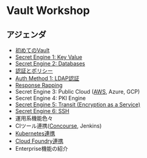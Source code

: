 # Vault Workshop

## アジェンダ
* [初めてのVault](https://github.com/tkaburagi/wip-vault-workshop/blob/master/contents/hello-vault.md)
* [Secret Engine 1: Key Value](https://github.com/tkaburagi/wip-vault-workshop/blob/master/contents/kv.md)
* [Secret Engine 2: Databases](https://github.com/tkaburagi/wip-vault-workshop/blob/master/contents/db.md)
* [認証とポリシー](https://github.com/tkaburagi/wip-vault-workshop/blob/master/contents/policy.md)
* [Auth Method 1: LDAP認証](https://github.com/tkaburagi/wip-vault-workshop/blob/master/contents/auth_ldap.md)
* [Response Rapping](https://github.com/tkaburagi/wip-vault-workshop/blob/master/contents/response-wrapping.md)
* Secret Engine 3: Public Cloud ([AWS](https://github.com/tkaburagi/wip-vault-workshop/blob/master/contents/aws.md), Azure, GCP)
* Secret Engine 4: PKI Engine
* [Secret Engine 5: Transit (Encryption as a Service)](https://github.com/tkaburagi/wip-vault-workshop/blob/master/contents/transit.md)
* [Secret Engine 6: SSH](https://github.com/tkaburagi/wip-vault-workshop/blob/master/contents/ssh.md)
* 運用系機能色々
* CIツール連携([Concourse](https://github.com/tkaburagi/wip-vault-workshop/blob/master/contents/concourse.md), Jenkins)
* [Kubernetes連携](https://github.com/tkaburagi/wip-vault-workshop/blob/master/contents/k8s.md)
* [Cloud Foundry連携](https://github.com/tkaburagi/wip-vault-workshop/blob/master/contents/pcf.md)
* Enterprise機能の紹介
